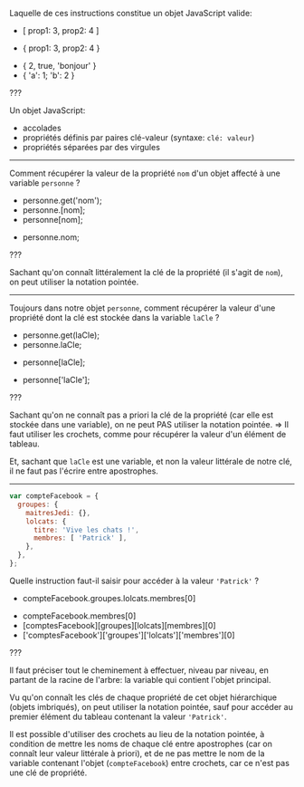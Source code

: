 Laquelle de ces instructions constitue un objet JavaScript valide:

- [ prop1: 3, prop2: 4 ]
* { prop1: 3, prop2: 4 }
- { 2, true, 'bonjour' }
- { 'a': 1; 'b': 2 }

???

Un objet JavaScript:

 - accolades
 - propriétés définis par paires clé-valeur (syntaxe: `clé: valeur`)
 - propriétés séparées par des virgules

---

Comment récupérer la valeur de la propriété `nom` d'un objet affecté à une variable `personne` ?

- personne.get('nom');
- personne.[nom];
- personne[nom];
* personne.nom;

???

Sachant qu'on connaît littéralement la clé de la propriété (il s'agit de `nom`), on peut utiliser la notation pointée.

---

Toujours dans notre objet `personne`, comment récupérer la valeur d'une propriété dont la clé est stockée dans la variable `laCle` ?

- personne.get(laCle);
- personne.laCle;
* personne[laCle];
- personne['laCle'];

???

Sachant qu'on ne connaît pas a priori la clé de la propriété (car elle est stockée dans une variable), on ne peut PAS utiliser la notation pointée. => Il faut utiliser les crochets, comme pour récupérer la valeur d'un élément de tableau.

Et, sachant que `laCle` est une variable, et non la valeur littérale de notre clé, il ne faut pas l'écrire entre apostrophes.

---

```js
var compteFacebook = {
  groupes: {
    maitresJedi: {},
    lolcats: {
      titre: 'Vive les chats !',
      membres: [ 'Patrick' ],
    },
  },
};
```

Quelle instruction faut-il saisir pour accéder à la valeur `'Patrick'` ?

* compteFacebook.groupes.lolcats.membres[0]
- compteFacebook.membres[0]
- [comptesFacebook][groupes][lolcats][membres][0]
- ['comptesFacebook']['groupes']['lolcats']['membres'][0]

???

Il faut préciser tout le cheminement à effectuer, niveau par niveau, en partant de la racine de l'arbre: la variable qui contient l'objet principal.

Vu qu'on connaît les clés de chaque propriété de cet objet hiérarchique (objets imbriqués), on peut utiliser la notation pointée, sauf pour accéder au premier élément du tableau contenant la valeur `'Patrick'`.

Il est possible d'utiliser des crochets au lieu de la notation pointée, à condition de mettre les noms de chaque clé entre apostrophes (car on connaît leur valeur littérale à priori), et de ne pas mettre le nom de la variable contenant l'objet (`compteFacebook`) entre crochets, car ce n'est pas une clé de propriété.

